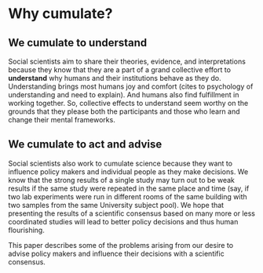 # Why cumulate?

## We cumulate to understand

Social scientists aim to share their theories, evidence, and interpretations
because they know that they are a part of a grand collective effort to
**understand** why humans and their institutions behave as they do.
Understanding brings most humans joy and comfort (cites to psychology of
understanding and need to explain). And humans also find fulfillment in working
together. So, collective effects to understand seem worthy on the grounds that
they please both the participants and those who learn and change their mental
frameworks.

## We cumulate to act and advise

Social scientists also work to cumulate science because they want to influence
policy makers and individual people as they make decisions. We know that the
strong results of a single study may turn out to be weak results if the same
study were repeated in the same place and time (say, if two lab experiments were
run in different rooms of the same building with two samples from the same
University subject pool). We hope that presenting the results of a scientific
consensus based on many more or less coordinated studies will lead to better
policy decisions and thus human flourishing.

This paper describes some of the problems arising from our desire to advise
policy makers and influence their decisions with a scientific consensus. 


